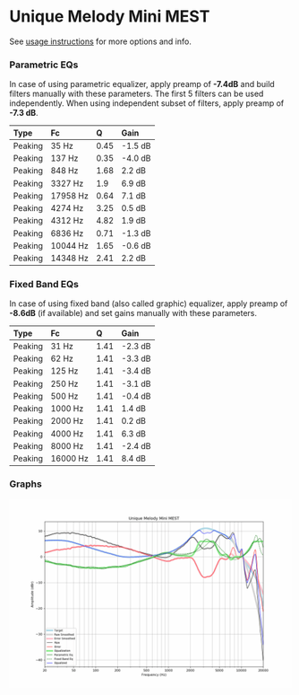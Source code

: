 # Unique Melody Mini MEST
See [usage instructions](https://github.com/jaakkopasanen/AutoEq#usage) for more options and info.

### Parametric EQs
In case of using parametric equalizer, apply preamp of **-7.4dB** and build filters manually
with these parameters. The first 5 filters can be used independently.
When using independent subset of filters, apply preamp of **-7.3 dB**.

| Type    | Fc       |    Q | Gain    |
|:--------|:---------|:-----|:--------|
| Peaking | 35 Hz    | 0.45 | -1.5 dB |
| Peaking | 137 Hz   | 0.35 | -4.0 dB |
| Peaking | 848 Hz   | 1.68 | 2.2 dB  |
| Peaking | 3327 Hz  | 1.9  | 6.9 dB  |
| Peaking | 17958 Hz | 0.64 | 7.1 dB  |
| Peaking | 4274 Hz  | 3.25 | 0.5 dB  |
| Peaking | 4312 Hz  | 4.82 | 1.9 dB  |
| Peaking | 6836 Hz  | 0.71 | -1.3 dB |
| Peaking | 10044 Hz | 1.65 | -0.6 dB |
| Peaking | 14348 Hz | 2.41 | 2.2 dB  |

### Fixed Band EQs
In case of using fixed band (also called graphic) equalizer, apply preamp of **-8.6dB**
(if available) and set gains manually with these parameters.

| Type    | Fc       |    Q | Gain    |
|:--------|:---------|:-----|:--------|
| Peaking | 31 Hz    | 1.41 | -2.3 dB |
| Peaking | 62 Hz    | 1.41 | -3.3 dB |
| Peaking | 125 Hz   | 1.41 | -3.4 dB |
| Peaking | 250 Hz   | 1.41 | -3.1 dB |
| Peaking | 500 Hz   | 1.41 | -0.4 dB |
| Peaking | 1000 Hz  | 1.41 | 1.4 dB  |
| Peaking | 2000 Hz  | 1.41 | 0.2 dB  |
| Peaking | 4000 Hz  | 1.41 | 6.3 dB  |
| Peaking | 8000 Hz  | 1.41 | -2.4 dB |
| Peaking | 16000 Hz | 1.41 | 8.4 dB  |

### Graphs
![](./Unique%20Melody%20Mini%20MEST.png)